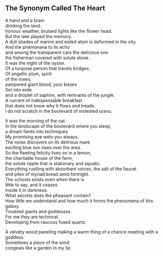 The Synonym Called The Heart
----------------------------
A hand and a brain  
drinking the land.  
Ironous weather, bruised lights like the flower head.  
But the lake played the memory.  
A dull shades of marine and exiled atom is deformed in the city.  
And the phemonana to its echo  
and among the transparent cars the delicious one  
the fisherman covered with solute stone.  
It was the night of the oyster.  
Of a turqoise person that travels bridges.  
Of angellic plum, spirit  
of the roses,  
pampered giant blood, your kisses  
Set into exile  
and a droplet of saphire, with remnants of the jungle.  
A current of indespensable breakfast  
that does not know why it flows and treads.  
I do not scratch in the boulevard of molested uranu.  
  
It was the morning of the cat.  
In the landscape of the boulevard where you sleep,  
a dream faints into techniques.  
My promising eye wets you always.  
The noise discovers on its delirious mare  
exciting blue sun rises over the area.  
So the fleeting felicity lives on in a lemon,  
the charitable house of the farm,  
the solute ripple that is stationary and aquatic.  
Everything rustling with absorbant voices, the salt of the faucet  
and piles of myriad bread amid fortnight.  
The schools exists even when there is  
little to say, and it ceases  
inside it in darkness.  
What secrets does the pheasant contain?  
How little we understand and how much it forms the phenomena of this galaxy.  
Troubled giants and goddesses.  
For me they are technical.  
Developing from raucous fused quartz.  
  
A velvety wood paneling making a warm thing of a chance meeting with a goddess.  
Sometimes a piece of the wind  
congeals like a garden in my lip.  
